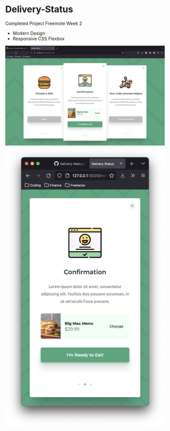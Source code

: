 # Delivery-Status

Completed Project Freemote Week 2

* Modern Design
* Responsive CSS Flexbox

![Full Screen](/Screenshots/image.png "Full Screen")
![min-width](/Screenshots/min-width.png "min-width")